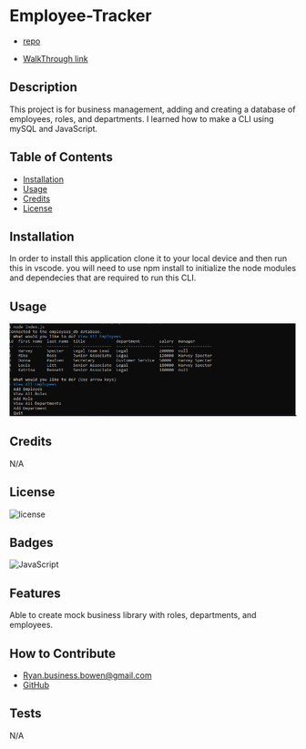 # Employee-Tracker
- [repo](https://github.com/RyanTheSCholar/Employee-Tracker)

- [WalkThrough link](https://youtu.be/zHmoOxf7kkQ)

## Description
This project is for business management, adding and creating a database of employees, roles, and departments. I learned how to make a CLI using mySQL and JavaScript.


## Table of Contents
- [Installation](#installation)
- [Usage](#usage)
- [Credits](#credits)
- [License](#license)
## Installation

In order to install this application clone it to your local device and then run this in vscode.
you will need to use npm install to initialize the node modules and dependecies that are required to run this CLI.

## Usage

![screenshot](./images/Employer-Tracker%20CLI.PNG)

## Credits

N/A

## License

![license](https://img.shields.io/badge/License-None-blue)

## Badges

![JavaScript](https://img.shields.io/badge/JavaScript-100%25-yellow)
## Features

Able to create mock business library with roles, departments, and employees.

## How to Contribute
    
- Ryan.business.bowen@gmail.com
- [GitHub](https://github.com/RyanTheScholar)
## Tests
N/A